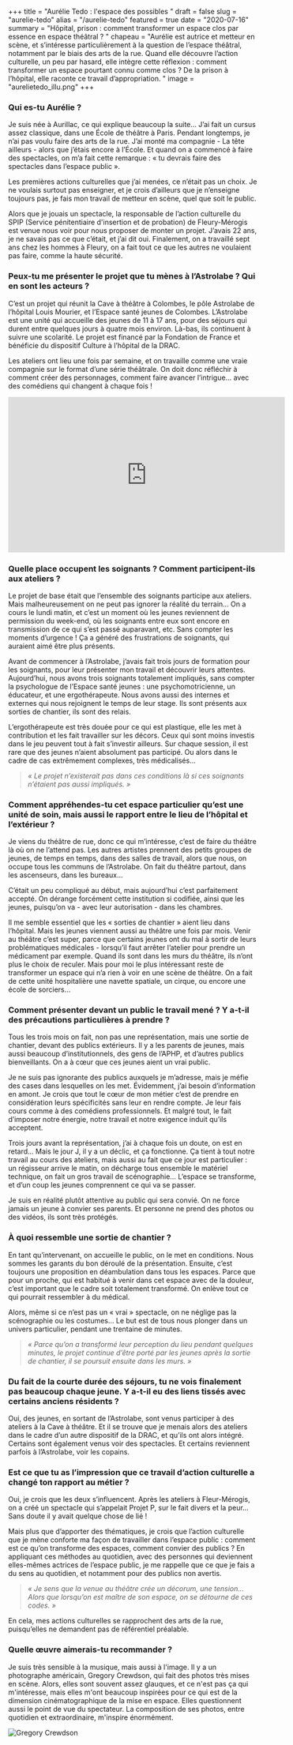 +++
title = "Aurélie Tedo : l'espace des possibles "
draft = false
slug = "aurelie-tedo"
alias = "/aurelie-tedo"
featured = true
date = "2020-07-16"
summary = "Hôpital, prison : comment transformer un espace clos par essence en espace théâtral ?  "
chapeau = "Aurélie est autrice et metteur en scène, et s’intéresse particulièrement à la question de l’espace théâtral, notamment par le biais des arts de la rue. Quand elle découvre l’action culturelle, un peu par hasard, elle intègre cette réflexion : comment transformer un espace pourtant connu comme clos ? De la prison à l’hôpital, elle raconte ce travail d’appropriation.  "
image = "aurelietedo_illu.png"
+++

### Qui es-tu Aurélie ? 

Je suis née à Aurillac, ce qui explique beaucoup la suite… J’ai fait un cursus assez classique, dans une École de théâtre à Paris. Pendant longtemps, je n’ai pas voulu faire des arts de la rue. J’ai monté ma compagnie - La tête ailleurs - alors que j’étais encore à l’École. Et quand on a commencé à faire des spectacles, on m’a fait cette remarque : « tu devrais faire des spectacles dans l’espace public ». 

Les premières actions culturelles que j’ai menées, ce n’était pas un choix. Je ne voulais surtout pas enseigner, et je crois d’ailleurs que je n’enseigne toujours pas, je fais mon travail de metteur en scène, quel que soit le public. 

Alors que je jouais un spectacle, la responsable de l’action culturelle du SPIP (Service pénitentiaire d'insertion et de probation) de Fleury-Mérogis est venue nous voir pour nous proposer de monter un projet. J’avais 22 ans, je ne savais pas ce que c’était, et j’ai dit oui. 
Finalement, on a travaillé sept ans chez les hommes à Fleury, on a fait tout ce que les autres ne voulaient pas faire, comme la haute sécurité. 


### Peux-tu me présenter le projet que tu mènes à l’Astrolabe ? Qui en sont les acteurs ? 

C’est un projet qui réunit la Cave à théâtre à Colombes, le pôle Astrolabe de l’hôpital Louis Mourier, et l’Espace santé jeunes de Colombes. 
L’Astrolabe est une unité qui accueille des jeunes de 11 à 17 ans, pour des séjours qui durent entre quelques jours à quatre mois environ. Là-bas, ils continuent à suivre une scolarité. 
Le projet est financé par la Fondation de France et bénéficie du dispositif Culture à l’hôpital de la DRAC. 

Les ateliers ont lieu une fois par semaine, et on travaille comme une vraie compagnie sur le format d’une série théâtrale. On doit donc réfléchir à comment créer des personnages, comment faire avancer l’intrigue… avec des comédiens qui changent à chaque fois !

<iframe width="560" height="315" src="https://www.youtube.com/embed/4-zFevNbwUI" frameborder="0" allow="accelerometer; autoplay; encrypted-media; gyroscope; picture-in-picture" allowfullscreen></iframe>


### Quelle place occupent les soignants ? Comment participent-ils aux ateliers ? 

Le projet de base était que l’ensemble des soignants participe aux ateliers. Mais malheureusement on ne peut pas ignorer la réalité du terrain… On a cours le lundi matin, et c’est un moment où les jeunes reviennent de permission du week-end, où les soignants entre eux sont encore en transmission de ce qui s’est passé auparavant, etc. Sans compter les moments d’urgence ! Ça a généré des frustrations de soignants, qui auraient aimé être plus présents. 

Avant de commencer à l’Astrolabe, j’avais fait trois jours de formation pour les soignants, pour leur présenter mon travail et découvrir leurs attentes. Aujourd’hui, nous avons trois soignants totalement impliqués, sans compter la psychologue de l’Espace santé jeunes : une psychomotricienne, un éducateur, et une ergothérapeute. Nous avons aussi des internes et externes qui nous rejoignent le temps de leur stage. Ils sont présents aux sorties de chantier, ils sont des relais. 

L’ergothérapeute est très douée pour ce qui est plastique, elle les met à contribution et les fait travailler sur les décors. Ceux qui sont moins investis dans le jeu peuvent tout à fait s’investir ailleurs. Sur chaque session, il est rare que des jeunes n’aient absolument pas participé. Ou alors dans le cadre de cas extrêmement complexes, très médicalisés…


>_« Le projet n’existerait pas dans ces conditions là si ces soignants n’étaient pas aussi impliqués. »_


### Comment appréhendes-tu cet espace particulier qu’est une unité de soin, mais aussi le rapport entre le lieu de l’hôpital et l’extérieur ? 

Je viens du théâtre de rue, donc ce qui m’intéresse, c’est de faire du théâtre là où on ne l’attend pas. Les autres artistes prennent des petits groupes de jeunes, de temps en temps, dans des salles de travail, alors que nous, on occupe tous les communs de l’Astrolabe. On fait du théâtre partout, dans les ascenseurs, dans les bureaux… 

C’était un peu compliqué au début, mais aujourd’hui c’est parfaitement accepté. On dérange forcément cette institution si codifiée, ainsi que les jeunes, puisqu’on va - avec leur autorisation - dans les chambres.

Il me semble essentiel que les « sorties de chantier » aient lieu dans l’hôpital. Mais les jeunes viennent aussi au théâtre une fois par mois. Venir au théâtre c’est super, parce que certains jeunes ont du mal à sortir de leurs problématiques médicales - lorsqu’il faut arrêter l’atelier pour prendre un médicament par exemple. Quand ils sont dans les murs du théâtre, ils n’ont plus le choix de reculer. 
Mais pour moi le plus intéressant reste de transformer un espace qui n’a rien à voir en une scène de théâtre. On a fait de cette unité hospitalière une navette spatiale, un cirque, ou encore une école de sorciers…


### Comment présenter devant un public le travail mené ? Y a-t-il des précautions particulières à prendre ? 

Tous les trois mois on fait, non pas une représentation, mais une sortie de chantier, devant des publics extérieurs. Il y a les parents de jeunes, mais aussi beaucoup d’institutionnels, des gens de l’APHP, et d’autres publics bienveillants. On a à cœur que ces jeunes aient un vrai public. 

Je ne suis pas ignorante des publics auxquels je m’adresse, mais je méfie des cases dans lesquelles on les met. Évidemment, j’ai besoin d’information en amont. Je crois que tout le cœur de mon métier c’est de prendre en considération leurs spécificités sans leur en rendre compte. Je leur fais cours comme à des comédiens professionnels. Et malgré tout, le fait d’imposer notre énergie, notre travail et notre exigence induit qu’ils acceptent. 

Trois jours avant la représentation, j’ai à chaque fois un doute, on est en retard… Mais le jour J, il y a un déclic, et ça fonctionne. Ça tient à tout notre travail au cours des ateliers, mais aussi au fait que ce jour est particulier : un régisseur arrive le matin, on décharge tous ensemble le matériel technique, on fait un gros travail de scénographie… L’espace se transforme, et d’un coup les jeunes comprennent ce qui va se passer. 

Je suis en réalité plutôt attentive au public qui sera convié. On ne force jamais un jeune à convier ses parents. Et personne ne prend des photos ou des vidéos, ils sont très protégés. 


### À quoi ressemble une sortie de chantier ? 

En tant qu’intervenant, on accueille le public, on le met en conditions. Nous sommes les garants du bon déroulé de la présentation. Ensuite, c’est toujours une proposition en déambulation dans tous les espaces. Parce que pour un proche, qui est habitué à venir dans cet espace avec de la douleur, c’est important que le cadre soit totalement transformé. On enlève tout ce qui pourrait ressembler à du médical.

Alors, même si ce n’est pas un « vrai » spectacle, on ne néglige pas la scénographie ou les costumes… Le but est de tous nous plonger dans un univers particulier, pendant une trentaine de minutes.


>_« Parce qu’on a transformé leur perception du lieu pendant quelques minutes, le projet continue d’être porté par les jeunes après la sortie de chantier, il se poursuit ensuite dans les murs. »_


### Du fait de la courte durée des séjours, tu ne vois finalement pas beaucoup chaque jeune. Y a-t-il eu des liens tissés avec certains anciens résidents ? 

Oui, des jeunes, en sortant de l’Astrolabe, sont venus participer à des ateliers à la Cave à théâtre. Et il se trouve que je menais alors des ateliers dans le cadre d’un autre dispositif de la DRAC, et qu’ils ont alors intégré. Certains sont également venus voir des spectacles. Et certains reviennent parfois à l’Astrolabe, voir les copains. 


### Est ce que tu as l’impression que ce travail d’action culturelle a changé ton rapport au métier ?

Oui, je crois que les deux s’influencent. Après les ateliers à Fleur-Mérogis, on a créé un spectacle qui s’appelait Projet P, sur le fait divers et la peur… Sans doute il y avait quelque chose de lié ! 

Mais plus que d’apporter des thématiques, je crois que l’action culturelle que je mène conforte ma façon de travailler dans l’espace public : comment est ce qu’on transforme des espaces, comment convier des publics ? En appliquant ces méthodes au quotidien, avec des personnes qui deviennent elles-mêmes actrices de l’espace public, je me rappelle que ce que je fais a du sens au quotidien, et notamment pour des publics non avertis. 


>_« Je sens que la venue au théâtre crée un décorum, une tension… Alors que lorsqu’on est maître de son espace, on se détourne de ces codes. »_


En cela, mes actions culturelles se rapprochent des arts de la rue, puisqu’elles ne demandent pas de référentiel préalable. 

### Quelle œuvre aimerais-tu recommander ?

Je suis très sensible à la musique, mais aussi à l'image. Il y a un photographe américain, Gregory Crewdson, qui fait des photos très mises en scène. Alors, elles sont souvent assez glauques, et ce n'est pas ça qui m'intéresse, mais elles m'ont beaucoup inspirées pour ce qui est de la dimension cinématographique de la mise en espace. Elles questionnent aussi le point de vue du spectateur. La composition de ses photos, entre quotidien et extraordinaire, m'inspire énormément. 

![Gregory Crewdson](/img/aurelietedo_illu.png)